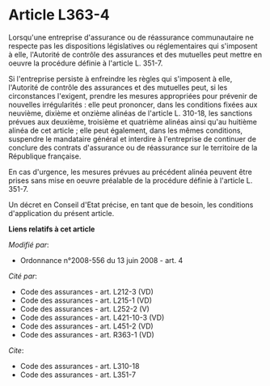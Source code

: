 # Article L363-4

Lorsqu'une entreprise d'assurance ou de réassurance communautaire ne respecte pas les dispositions législatives ou
réglementaires qui s'imposent à elle, l'Autorité de contrôle des assurances et des mutuelles peut mettre en oeuvre la
procédure définie à l'article L. 351-7. 

Si l'entreprise persiste à enfreindre les règles qui s'imposent à elle, l'Autorité de contrôle des assurances et des
mutuelles peut, si les circonstances l'exigent, prendre les mesures appropriées pour prévenir de nouvelles irrégularités :
elle peut prononcer, dans les conditions fixées aux neuvième, dixième et onzième alinéas de l'article L. 310-18, les
sanctions prévues aux deuxième, troisième et quatrième alinéas ainsi qu'au huitième alinéa de cet article ; elle peut
également, dans les mêmes conditions, suspendre le mandataire général et interdire à l'entreprise de continuer de conclure
des contrats d'assurance ou de réassurance sur le territoire de la République française. 

En cas d'urgence, les mesures prévues au précédent alinéa peuvent être prises sans mise en oeuvre préalable de la procédure
définie à l'article L. 351-7. 

Un décret en Conseil d'Etat précise, en tant que de besoin, les conditions d'application du présent article.

**Liens relatifs à cet article**

_Modifié par_:

  - Ordonnance n°2008-556 du 13 juin 2008 - art. 4

_Cité par_:

  - Code des assurances - art. L212-3 (VD)
  - Code des assurances - art. L215-1 (VD)
  - Code des assurances - art. L252-2 (V)
  - Code des assurances - art. L421-10-3 (VD)
  - Code des assurances - art. L451-2 (VD)
  - Code des assurances - art. R363-1 (VD)

_Cite_:

  - Code des assurances - art. L310-18
  - Code des assurances - art. L351-7
